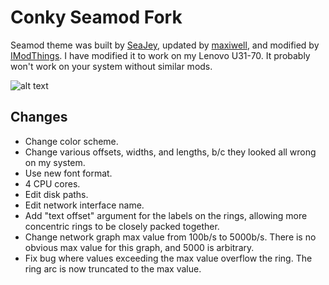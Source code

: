 Conky Seamod Fork
====================

Seamod theme was built by [SeaJey](https://www.deviantart.com/seajey/art/Conky-Seamod-v0-1-283461046),
updated by [maxiwell](https://github.com/maxiwell/conky-seamod),
and modified by [IModThings](https://github.com/IModThings/conky-bloodmod).
I have modified it to work on my Lenovo U31-70.
It probably won't work on your system without similar mods.

![alt text](https://github.com/acarl005/conky-seamod/blob/master/screenshot.png?raw=true)


## Changes

- Change color scheme.
- Change various offsets, widths, and lengths, b/c they looked all wrong on my system.
- Use new font format.
- 4 CPU cores.
- Edit disk paths.
- Edit network interface name.
- Add "text offset" argument for the labels on the rings, allowing more concentric rings to be closely packed together.
- Change network graph max value from 100b/s to 5000b/s. There is no obvious max value for this graph, and 5000 is arbitrary.
- Fix bug where values exceeding the max value overflow the ring. The ring arc is now truncated to the max value.


